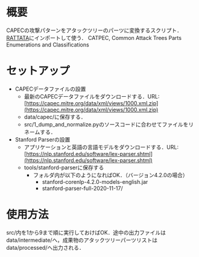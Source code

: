 # 概要
CAPECの攻撃パターンをアタックツリーのパーツに変換するスクリプト．[RATTATA](https://github.com/RATTATAlab/RATTATA)にインポートして使う．
CATPEC, Common Attack Trees Parts Enumerations and Classifications



# セットアップ

- CAPECデータファイルの設置
    - 最新のCAPECデータファイルをダウンロードする．URL:[https://capec.mitre.org/data/xml/views/1000.xml.zip](https://capec.mitre.org/data/xml/views/1000.xml.zip)
    - data/capec/に保存する．
    - src/1_dump_and_normalize.pyのソースコードに合わせてファイルをリネームする．
- Stanford Parserの設置
    - アプリケーションと英語の言語モデルをダウンロードする．URL:[https://nlp.stanford.edu/software/lex-parser.shtml](https://nlp.stanford.edu/software/lex-parser.shtml)
    - tools/stanford-parserに保存する
        - フォルダ内が以下のようになればOK．（バージョン4.2.0の場合）
            - stanford-corenlp-4.2.0-models-english.jar
            - stanford-parser-full-2020-11-17/



# 使用方法
src/内を1から9まで順に実行しておけばOK．途中の出力ファイルはdata/intermediate/へ，成果物のアタックツリーパーツリストはdata/processed/へ出力される．

